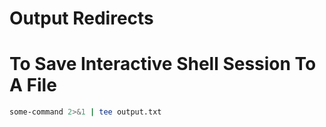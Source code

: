 # Output Redirects

# To Save Interactive Shell Session To A File

```bash
some-command 2>&1 | tee output.txt
```
